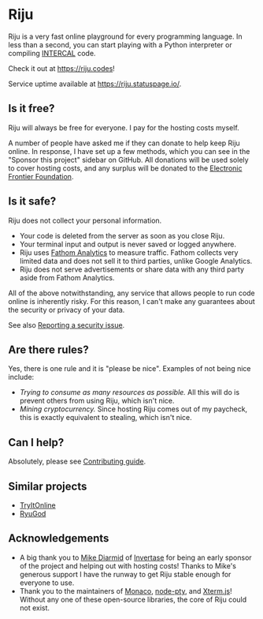 # Riju

Riju is a very fast online playground for every programming language.
In less than a second, you can start playing with a Python interpreter
or compiling [INTERCAL](https://en.wikipedia.org/wiki/INTERCAL) code.

Check it out at <https://riju.codes>!

Service uptime available at <https://riju.statuspage.io/>.

## Is it free?

Riju will always be free for everyone. I pay for the hosting costs
myself.

A number of people have asked me if they can donate to help keep Riju
online. In response, I have set up a few methods, which you can see in
the "Sponsor this project" sidebar on GitHub. All donations will be
used solely to cover hosting costs, and any surplus will be donated to
the [Electronic Frontier Foundation](https://www.eff.org/).

## Is it safe?

Riju does not collect your personal information.

* Your code is deleted from the server as soon as you close Riju.
* Your terminal input and output is never saved or logged anywhere.
* Riju uses [Fathom Analytics](https://usefathom.com/) to measure
  traffic. Fathom collects very limited data and does not sell it to
  third parties, unlike Google Analytics.
* Riju does not serve advertisements or share data with any third
  party aside from Fathom Analytics.

All of the above notwithstanding, any service that allows people to
run code online is inherently risky. For this reason, I can't make any
guarantees about the security or privacy of your data.

See also [Reporting a security issue](SECURITY.md).

## Are there rules?

Yes, there is one rule and it is "please be nice". Examples of not
being nice include:

* *Trying to consume as many resources as possible.* All this will do
  is prevent others from using Riju, which isn't nice.
* *Mining cryptocurrency.* Since hosting Riju comes out of my
  paycheck, this is exactly equivalent to stealing, which isn't nice.

## Can I help?

Absolutely, please see [Contributing guide](CONTRIBUTING.md).

## Similar projects

* [TryItOnline](https://tio.run/)
* [RyuGod](https://www.ryugod.com/)

## Acknowledgements

* A big thank you to [Mike Diarmid](https://github.com/Salakar) of
  [Invertase](https://github.com/invertase) for being an early sponsor
  of the project and helping out with hosting costs! Thanks to Mike's
  generous support I have the runway to get Riju stable enough for
  everyone to use.
* Thank you to the maintainers of
  [Monaco](https://github.com/microsoft/monaco-editor),
  [node-pty](https://github.com/microsoft/node-pty), and
  [Xterm.js](https://github.com/xtermjs/xterm.js/)! Without any one of
  these open-source libraries, the core of Riju could not exist.
